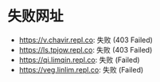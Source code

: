 # 失败网址
- https://v.chavir.repl.co: 失败 (403
Failed)
- https://ls.tpjow.repl.co: 失败 (403
Failed)
- https://qi.limqin.repl.co: 失败 (Failed)
- https://veg.linlim.repl.co: 失败 (Failed)
